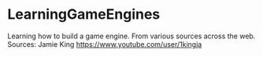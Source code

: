 # LearningGameEngines
Learning how to build a game engine. From various sources across the web.
Sources:
Jamie King
https://www.youtube.com/user/1kingja
